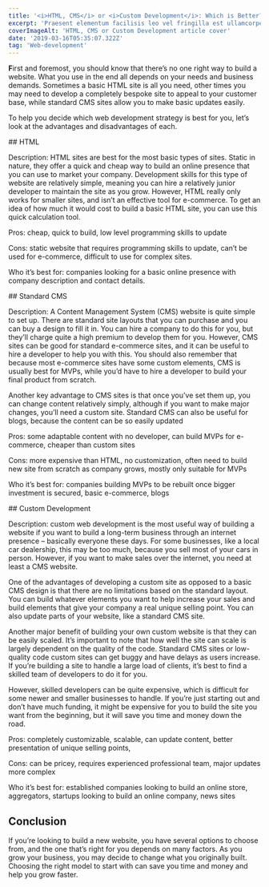 ```yaml
---
title: '<i>HTML, CMS</i> or <i>Custom Development</i>: Which is Better?'
excerpt: 'Praesent elementum facilisis leo vel fringilla est ullamcorper eget. At imperdiet dui accumsan sit amet nulla facilisi morbi tempus.'
coverImageAlt: 'HTML, CMS or Custom Development article cover'
date: '2019-03-16T05:35:07.322Z'
tag: 'Web-development'
---
```


**F**irst and foremost, you should know that there’s no one right way to build a website. What you use in the end all depends on your needs and business demands. Sometimes a basic HTML site is all you need, other times you may need to develop a completely bespoke site to appeal to your customer base, while standard CMS sites allow you to make basic updates easily.

To help you decide which web development strategy is best for you, let’s look at the advantages and disadvantages of each.

<ParagraphWithImage imageName="html" alt="Man with a dog and HTML logo in hand">
  ## HTML

  Description: HTML sites are best for the most basic types of sites. Static in nature, they offer a quick and cheap way to build an online presence that you can use to market your company. Development skills for this type of website are relatively simple, meaning you can hire a relatively junior developer to maintain the site as you grow. However, HTML really only works for smaller sites, and isn’t an effective tool for e-commerce. To get an idea of how much it would cost to build a basic HTML site, you can use this quick calculation tool.

  Pros: cheap, quick to build, low level programming skills to update

  Cons: static website that requires programming skills to update, can’t be used for e-commerce, difficult to use for complex sites.

  Who it’s best for: companies looking for a basic online presence with company description and contact details.
</ParagraphWithImage>

<ParagraphWithImage imageName="cms" alt="Man with shopping basket and CMS logo in a basket">
  ## Standard CMS

  Description: A Content Management System (CMS) website is quite simple to set up. There are standard site layouts that you can purchase and you can buy a design to fill it in. You can hire a company to do this for you, but they’ll charge quite a high premium to develop them for you. However, CMS sites can be good for standard e-commerce sites, and it can be useful to hire a developer to help you with this. You should also remember that because most e-commerce sites have some custom elements, CMS is usually best for MVPs, while you’d have to hire a developer to build your final product from scratch.

  Another key advantage to CMS sites is that once you’ve set them up, you can change content relatively simply, although if you want to make major changes, you’ll need a custom site. Standard CMS can also be useful for blogs, because the content can be so easily updated

  Pros: some adaptable content with no developer, can build MVPs for e-commerce, cheaper than custom sites

  Cons: more expensive than HTML, no customization, often need to build new site from scratch as company grows, mostly only suitable for MVPs

  Who it’s best for: companies building MVPs to be rebuilt once bigger investment is secured, basic e-commerce, blogs
</ParagraphWithImage>

<ParagraphWithImage imageName="custom-development" alt="A boy and a girl on one scooter in a boy's hands holding a laptop">
  ## Custom Development

  Description: custom web development is the most useful way of building a website if you want to build a long-term business through an internet presence – basically everyone these days. For some businesses, like a local car dealership, this may be too much, because you sell most of your cars in person. However, if you want to make sales over the internet, you need at least a CMS website.

  One of the advantages of developing a custom site as opposed to a basic CMS design is that there are no limitations based on the standard layout. You can build whatever elements you want to help increase your sales and build elements that give your company a real unique selling point. You can also update parts of your website, like a standard CMS site.

  Another major benefit of building your own custom website is that they can be easily scaled. It’s important to note that how well the site can scale is largely dependent on the quality of the code. Standard CMS sites or low-quality code custom sites can get buggy and have delays as users increase. If you’re building a site to handle a large load of clients, it’s best to find a skilled team of developers to do it for you.

  However, skilled developers can be quite expensive, which is difficult for some newer and smaller businesses to handle. If you’re just starting out and don’t have much funding, it might be expensive for you to build the site you want from the beginning, but it will save you time and money down the road.

  Pros: completely customizable, scalable, can update content, better presentation of unique selling points,

  Cons: can be pricey, requires experienced professional team, major updates more complex

  Who it’s best for: established companies looking to build an online store, aggregators, startups looking to build an online company, news sites
</ParagraphWithImage>

<Separator type="color-line" lineColor="#D3D3FF" imageName="peopleWithBasket"/>

## Conclusion

If you’re looking to build a new website, you have several options to choose from, and the one that’s right for you depends on many factors. As you grow your business, you may decide to change what you originally built. Choosing the right model to start with can save you time and money and help you grow faster.
